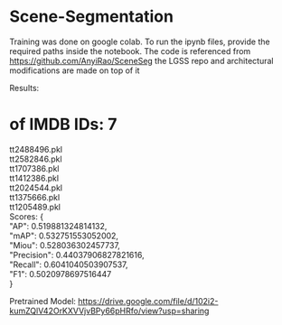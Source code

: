 # Scene-Segmentation
Training was done on google colab. To run the ipynb files, provide the required paths inside the notebook.  The code is referenced from https://github.com/AnyiRao/SceneSeg the LGSS repo and architectural modifications are made on top of it


Results:

# of IMDB IDs: 7
tt2488496.pkl  
tt2582846.pkl  
tt1707386.pkl  
tt1412386.pkl  
tt2024544.pkl  
tt1375666.pkl  
tt1205489.pkl  
Scores: {  
    "AP": 0.519881324814132,  
    "mAP": 0.532751553052002,  
    "Miou": 0.528036302457737,  
    "Precision": 0.44037906827821616,  
    "Recall": 0.6041040503907537,  
    "F1": 0.5020978697516447  
}  


Pretrained Model: https://drive.google.com/file/d/102i2-kumZQlV42OrKXVVjvBPy66pHRfo/view?usp=sharing
